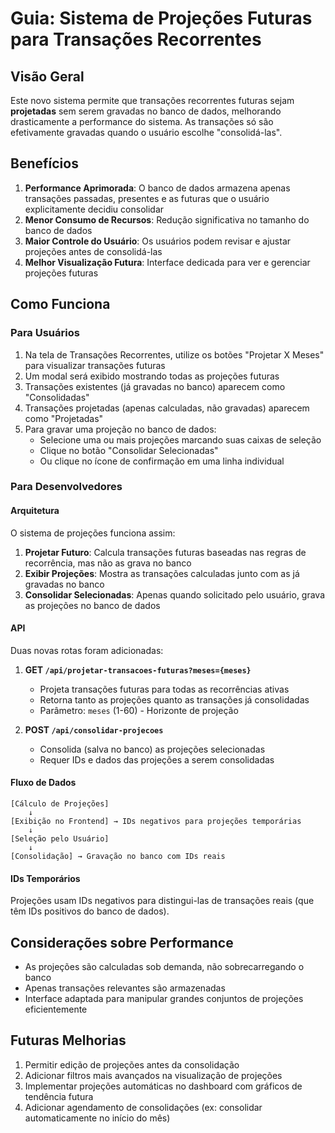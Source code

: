 # Guia: Sistema de Projeções Futuras para Transações Recorrentes

## Visão Geral

Este novo sistema permite que transações recorrentes futuras sejam **projetadas** sem serem gravadas no banco de dados, melhorando drasticamente a performance do sistema. As transações só são efetivamente gravadas quando o usuário escolhe "consolidá-las".

## Benefícios

1. **Performance Aprimorada**: O banco de dados armazena apenas transações passadas, presentes e as futuras que o usuário explicitamente decidiu consolidar
2. **Menor Consumo de Recursos**: Redução significativa no tamanho do banco de dados
3. **Maior Controle do Usuário**: Os usuários podem revisar e ajustar projeções antes de consolidá-las
4. **Melhor Visualização Futura**: Interface dedicada para ver e gerenciar projeções futuras

## Como Funciona

### Para Usuários

1. Na tela de Transações Recorrentes, utilize os botões "Projetar X Meses" para visualizar transações futuras
2. Um modal será exibido mostrando todas as projeções futuras
3. Transações existentes (já gravadas no banco) aparecem como "Consolidadas"
4. Transações projetadas (apenas calculadas, não gravadas) aparecem como "Projetadas"
5. Para gravar uma projeção no banco de dados:
   - Selecione uma ou mais projeções marcando suas caixas de seleção
   - Clique no botão "Consolidar Selecionadas"
   - Ou clique no ícone de confirmação em uma linha individual

### Para Desenvolvedores

#### Arquitetura

O sistema de projeções funciona assim:

1. **Projetar Futuro**: Calcula transações futuras baseadas nas regras de recorrência, mas não as grava no banco
2. **Exibir Projeções**: Mostra as transações calculadas junto com as já gravadas no banco
3. **Consolidar Selecionadas**: Apenas quando solicitado pelo usuário, grava as projeções no banco de dados

#### API

Duas novas rotas foram adicionadas:

1. **GET `/api/projetar-transacoes-futuras?meses={meses}`**
   - Projeta transações futuras para todas as recorrências ativas
   - Retorna tanto as projeções quanto as transações já consolidadas
   - Parâmetro: `meses` (1-60) - Horizonte de projeção

2. **POST `/api/consolidar-projecoes`**
   - Consolida (salva no banco) as projeções selecionadas
   - Requer IDs e dados das projeções a serem consolidadas

#### Fluxo de Dados

```
[Cálculo de Projeções]
    ↓
[Exibição no Frontend] → IDs negativos para projeções temporárias
    ↓
[Seleção pelo Usuário]
    ↓
[Consolidação] → Gravação no banco com IDs reais
```

#### IDs Temporários

Projeções usam IDs negativos para distingui-las de transações reais (que têm IDs positivos do banco de dados).

## Considerações sobre Performance

- As projeções são calculadas sob demanda, não sobrecarregando o banco
- Apenas transações relevantes são armazenadas
- Interface adaptada para manipular grandes conjuntos de projeções eficientemente

## Futuras Melhorias

1. Permitir edição de projeções antes da consolidação
2. Adicionar filtros mais avançados na visualização de projeções
3. Implementar projeções automáticas no dashboard com gráficos de tendência futura
4. Adicionar agendamento de consolidações (ex: consolidar automaticamente no início do mês)
